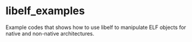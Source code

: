 # libelf_examples
Example codes that shows how to use libelf to manipulate ELF objects for native and non-native architectures.
